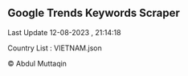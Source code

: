

## Google Trends Keywords Scraper 
 
Last Update 12-08-2023 , 21:14:18

Country List :
VIETNAM.json



© Abdul Muttaqin 
